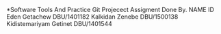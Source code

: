 *Software Tools And Practice Git Projecect Assigment Done By.
   NAME                                ID 
Eden Getachew                      DBU/1401182
Kalkidan Zenebe                    DBU/1500138
Kidistemariyam Getinet             DBU/1401544
